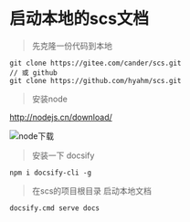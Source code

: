 # 启动本地的scs文档


> 先克隆一份代码到本地
```shell
git clone https://gitee.com/cander/scs.git
// 或 github
git clone https://github.com/hyahm/scs.git
```

> 安装node

http://nodejs.cn/download/

![node下载](/images/node.png)

> 安装一下 docsify
```
npm i docsify-cli -g
```

> 在scs的项目根目录 启动本地文档
```
docsify.cmd serve docs
```